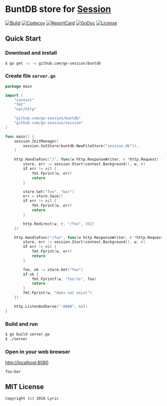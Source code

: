# BuntDB store for [Session](https://github.com/go-session/session)

[![Build][Build-Status-Image]][Build-Status-Url] [![Codecov][codecov-image]][codecov-url] [![ReportCard][reportcard-image]][reportcard-url] [![GoDoc][godoc-image]][godoc-url] [![License][license-image]][license-url]

## Quick Start

### Download and install

```bash
$ go get -u -v github.com/go-session/buntdb
```

### Create file `server.go`

```go
package main

import (
	"context"
	"fmt"
	"net/http"

	"github.com/go-session/buntdb"
	"github.com/go-session/session"
)

func main() {
	session.InitManager(
		session.SetStore(buntdb.NewFileStore("session.db")),
	)

	http.HandleFunc("/", func(w http.ResponseWriter, r *http.Request) {
		store, err := session.Start(context.Background(), w, r)
		if err != nil {
			fmt.Fprint(w, err)
			return
		}

		store.Set("foo", "bar")
		err = store.Save()
		if err != nil {
			fmt.Fprint(w, err)
			return
		}

		http.Redirect(w, r, "/foo", 302)
	})

	http.HandleFunc("/foo", func(w http.ResponseWriter, r *http.Request) {
		store, err := session.Start(context.Background(), w, r)
		if err != nil {
			fmt.Fprint(w, err)
			return
		}

		foo, ok := store.Get("foo")
		if ok {
			fmt.Fprintf(w, "foo:%s", foo)
			return
		}
		fmt.Fprint(w, "does not exist")
	})

	http.ListenAndServe(":8080", nil)
}
```

### Build and run

```bash
$ go build server.go
$ ./server
```

### Open in your web browser

<http://localhost:8080>

    foo:bar

## MIT License

    Copyright (c) 2018 Lyric

[Build-Status-Url]: https://travis-ci.org/go-session/buntdb
[Build-Status-Image]: https://travis-ci.org/go-session/buntdb.svg?branch=master
[codecov-url]: https://codecov.io/gh/go-session/buntdb
[codecov-image]: https://codecov.io/gh/go-session/buntdb/branch/master/graph/badge.svg
[reportcard-url]: https://goreportcard.com/report/github.com/go-session/buntdb
[reportcard-image]: https://goreportcard.com/badge/github.com/go-session/buntdb
[godoc-url]: https://godoc.org/github.com/go-session/buntdb
[godoc-image]: https://godoc.org/github.com/go-session/buntdb?status.svg
[license-url]: http://opensource.org/licenses/MIT
[license-image]: https://img.shields.io/npm/l/express.svg
